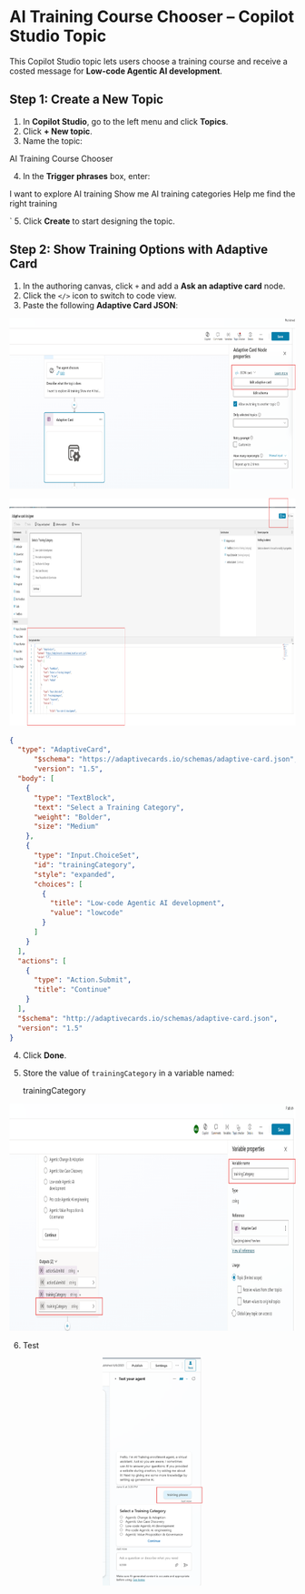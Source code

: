 
#  AI Training Course Chooser – Copilot Studio Topic

This Copilot Studio topic lets users choose a training course and receive a costed message for **Low-code Agentic AI development**.



##  Step 1: Create a New Topic

1. In **Copilot Studio**, go to the left menu and click **Topics**.
2. Click **+ New topic**.
3. Name the topic:
 

AI Training Course Chooser

 
4. In the **Trigger phrases** box, enter:
 

I want to explore AI training
Show me AI training categories
Help me find the right training

 `
5. Click **Create** to start designing the topic.



##  Step 2: Show Training Options with Adaptive Card

1. In the authoring canvas, click `+` and add a **Ask an adaptive card** node.
2. Click the `</>` icon to switch to code view.
3. Paste the following **Adaptive Card JSON**:


<p align="center">
  <img src="Documents/Images/AddAdaptiveCard.png" alt="Environments screen" height="300"/>
</p>

<p align="center">
  <img src="Documents/Images/Adaptivecard options.png" alt="Environments screen" height="400", width="700"/>
</p>



```json
{
  "type": "AdaptiveCard",
      "$schema": "https://adaptivecards.io/schemas/adaptive-card.json",
      "version": "1.5",
  "body": [
    {
      "type": "TextBlock",
      "text": "Select a Training Category",
      "weight": "Bolder",
      "size": "Medium"
    },
    {
      "type": "Input.ChoiceSet",
      "id": "trainingCategory",
      "style": "expanded",
      "choices": [
        {
          "title": "Low-code Agentic AI development",
          "value": "lowcode"
        }
      ]
    }
  ],
  "actions": [
    {
      "type": "Action.Submit",
      "title": "Continue"
    }
  ],
  "$schema": "http://adaptivecards.io/schemas/adaptive-card.json",
  "version": "1.5"
}
```


4. Click **Done**.
5. Store the value of `trainingCategory` in a variable named:

    
   trainingCategory
    
<p align="center">
  <img src="Documents/Images/trainingCategory.png" alt="Environments screen" width ="800", height="400" />
</p>

6. Test
 <p align="center">
  <img src="Documents/Images/testadaptivecard.png" alt="prompt", height="400"/>
</p>